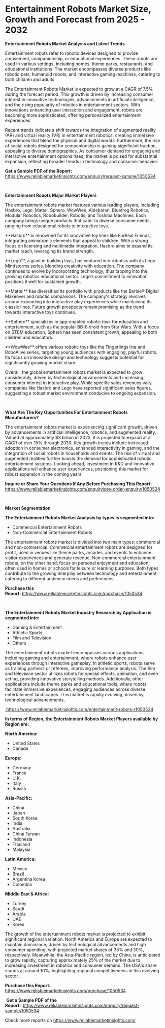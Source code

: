 <p><h1>Entertainment Robots Market Size, Growth and Forecast from 2025 - 2032</h1></p><p><strong>Entertainment Robots Market Analysis and Latest Trends</strong></p>
<p><p>Entertainment robots refer to robotic devices designed to provide amusement, companionship, or educational experiences. These robots are used in various settings, including homes, theme parks, restaurants, and educational institutions. The market encompasses diverse products like robotic pets, humanoid robots, and interactive gaming machines, catering to both children and adults.</p><p>The Entertainment Robots Market is expected to grow at a CAGR of 7.5% during the forecast period. This growth is driven by increasing consumer interest in innovative technologies, advancements in artificial intelligence, and the rising popularity of robotics in entertainment sectors. With innovations enhancing user interaction and engagement, robots are becoming more sophisticated, offering personalized entertainment experiences.</p><p>Recent trends indicate a shift towards the integration of augmented reality (AR) and virtual reality (VR) in entertainment robotics, creating immersive experiences that blend the physical and digital worlds. Furthermore, the rise of social robots designed for companionship is gaining significant traction, appealing to diverse demographics. As consumer demand for engaging and interactive entertainment options rises, the market is poised for substantial expansion, reflecting broader trends in technology and consumer behavior.</p></p>
<p><strong>Get a Sample PDF of the Report:&nbsp;</strong> <a href="https://www.reliablemarketinsights.com/enquiry/request-sample/1050534?utm_campaign=2137&utm_medium=2&utm_source=Github&utm_content=ia&utm_term=23022025&utm_id=entertainment-robots">https://www.reliablemarketinsights.com/enquiry/request-sample/1050534</a></p>
<p>&nbsp;</p>
<p><strong>Entertainment Robots Major Market Players</strong></p>
<p><p>The entertainment robots market features various leading players, including Hasbro, Lego, Mattel, Sphero, WowWee, Aldebaran, Bluefrog Robotics, Modular Robotics, Robobuilder, Robotis, and Toshiba Machines. Each company brings unique products that cater to diverse consumer needs, ranging from educational robots to interactive toys.</p><p>**Hasbro** is renowned for its innovative toy lines like FurReal Friends, integrating animatronic elements that appeal to children. With a strong focus on licensing and multimedia integration, Hasbro aims to expand its market reach, leveraging its brand strength. </p><p>**Lego**, a giant in building toys, has ventured into robotics with its Lego Mindstorms series, blending creativity with education. The company continues to evolve by incorporating technology, thus tapping into the growing robotics educational sector. Lego’s commitment to innovation positions it well for sustained growth.</p><p>**Mattel** has diversified its portfolio with products like the Barbie® Digital Makeover and robotic companions. The company's strategy revolves around expanding into interactive play experiences while maintaining its classic lines. Future growth prospects remain promising as the trend towards interactive toys continues.</p><p>**Sphero** specializes in app-enabled robotic toys for education and entertainment, such as the popular BB-8 droid from Star Wars. With a focus on STEM education, Sphero has seen consistent growth, appealing to both children and educators.</p><p>**WowWee** offers various robotic toys like the Fingerlings line and RoboAlive series, targeting young audiences with engaging, playful robots. Its focus on innovative design and technology suggests potential for significantly growing market share.</p><p>Overall, the global entertainment robots market is expected to grow considerably, driven by technological advancements and increasing consumer interest in interactive play. While specific sales revenues vary, companies like Hasbro and Lego have reported significant sales figures, suggesting a robust market environment conducive to ongoing expansion.</p></p>
<p>&nbsp;</p>
<p><strong>What Are The Key Opportunities For Entertainment Robots Manufacturers?</strong></p>
<p><p>The entertainment robots market is experiencing significant growth, driven by advancements in artificial intelligence, robotics, and augmented reality. Valued at approximately $3 billion in 2023, it is projected to expand at a CAGR of over 15% through 2030. Key growth trends include increased adoption in consumer electronics, enhanced interactivity in gaming, and the integration of social robots in households and events. The rise of virtual and augmented realities further boosts the demand for sophisticated robotic entertainment systems. Looking ahead, investment in R&D and innovative applications will enhance user experiences, positioning this market for robust expansion in the coming years.</p></p>
<p><strong>Inquire or Share Your Questions If Any Before Purchasing This Report:</strong> <a href="https://www.reliablemarketinsights.com/enquiry/pre-order-enquiry/1050534?utm_campaign=2137&utm_medium=2&utm_source=Github&utm_content=ia&utm_term=23022025&utm_id=entertainment-robots">https://www.reliablemarketinsights.com/enquiry/pre-order-enquiry/1050534</a></p>
<p>&nbsp;</p>
<p><strong>Market Segmentation</strong></p>
<p><strong>The Entertainment Robots Market Analysis by types is segmented into:</strong></p>
<p><ul><li>Commercial Entertainment Robots</li><li>Non-Commercial Entertainment Robots</li></ul></p>
<p><p>The entertainment robots market is divided into two main types: commercial and non-commercial. Commercial entertainment robots are designed for profit, used in venues like theme parks, arcades, and events to enhance visitor experiences and generate revenue. Non-commercial entertainment robots, on the other hand, focus on personal enjoyment and education, often used in homes or schools for leisure or learning purposes. Both types contribute to the growing interplay between technology and entertainment, catering to different audience needs and preferences.</p></p>
<p><strong>Purchase this Report:&nbsp;</strong><a href="https://www.reliablemarketinsights.com/purchase/1050534?utm_campaign=2137&utm_medium=2&utm_source=Github&utm_content=ia&utm_term=23022025&utm_id=entertainment-robots">https://www.reliablemarketinsights.com/purchase/1050534</a></p>
<p>&nbsp;</p>
<p><strong>The Entertainment Robots Market Industry Research by Application is segmented into:</strong></p>
<p><ul><li>Gaming & Entertainment</li><li>Athletic Sports</li><li>Film and Television</li><li>Others</li></ul></p>
<p><p>The entertainment robots market encompasses various applications, including gaming and entertainment, where robots enhance user experiences through interactive gameplay. In athletic sports, robots serve as training partners or referees, improving performance analysis. The film and television sector utilizes robots for special effects, animation, and even acting, providing innovative storytelling methods. Additionally, other applications include theme parks and educational tools, where robots facilitate immersive experiences, engaging audiences across diverse entertainment landscapes. This market is rapidly evolving, driven by technological advancements.</p></p>
<p><a href="https://www.reliablemarketinsights.com/entertainment-robots-r1050534?utm_campaign=2137&utm_medium=2&utm_source=Github&utm_content=ia&utm_term=23022025&utm_id=entertainment-robots">&nbsp;https://www.reliablemarketinsights.com/entertainment-robots-r1050534</a></p>
<p><strong>In terms of Region, the Entertainment Robots Market Players available by Region are:</strong></p>
<p>
    <p> <strong> North America: </strong>
        <ul>
            <li>United States</li>
            <li>Canada</li>
        </ul>
        </p> 
    <p> <strong> Europe: </strong>
        <ul>
            <li>Germany</li>
            <li>France</li>
            <li>U.K.</li>
            <li>Italy</li>
            <li>Russia</li>
        </ul>
        </p> 
    <p> <strong> Asia-Pacific: </strong>
        <ul>
            <li>China</li>
            <li>Japan</li>
            <li>South Korea</li>
            <li>India</li>
            <li>Australia</li>
            <li>China Taiwan</li>
            <li>Indonesia</li>
            <li>Thailand</li>
            <li>Malaysia</li>
        </ul>
        </p> 
    <p> <strong> Latin America: </strong>
        <ul>
            <li>Mexico</li>
            <li>Brazil</li>
            <li>Argentina Korea</li>
            <li>Colombia</li>
        </ul>
        </p> 
    <p> <strong> Middle East & Africa: </strong>
        <ul>
            <li>Turkey</li>
            <li>Saudi</li>
            <li>Arabia</li>
            <li>UAE</li>
            <li>Korea</li>
        </ul>
    </p>
    </p>
<p><p>The growth of the entertainment robots market is projected to exhibit significant regional variation. North America and Europe are expected to maintain dominance, driven by technological advancements and high consumer spending, with projected market shares of 35% and 30%, respectively. Meanwhile, the Asia-Pacific region, led by China, is anticipated to grow rapidly, capturing approximately 25% of the market due to increasing investment in robotics and consumer demand. The USA's share stands at around 10%, highlighting regional competitiveness in this evolving sector.</p></p>
<p><strong>Purchase this Report: </strong><a href="https://www.reliablemarketinsights.com/purchase/1050534?utm_campaign=2137&utm_medium=2&utm_source=Github&utm_content=ia&utm_term=23022025&utm_id=entertainment-robots">https://www.reliablemarketinsights.com/purchase/1050534</a></p>
<p>&nbsp;<strong>Get a Sample PDF of the Report:&nbsp;&nbsp;</strong><a href="https://www.reliablemarketinsights.com/enquiry/request-sample/1050534?utm_campaign=2137&utm_medium=2&utm_source=Github&utm_content=ia&utm_term=23022025&utm_id=entertainment-robots">https://www.reliablemarketinsights.com/enquiry/request-sample/1050534</a></p>
<p><strong></strong></p>
<p>Check more reports on <a href="https://www.reliablemarketinsights.com/?utm_campaign=2137&utm_medium=2&utm_source=Github&utm_content=ia&utm_term=23022025&utm_id=entertainment-robots">https://www.reliablemarketinsights.com/</a></p>